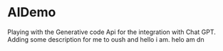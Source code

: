 # AIDemo
Playing with the Generative code Api for the integration with Chat GPT.
Adding some description for me to oush and hello i am.
helo am dn

